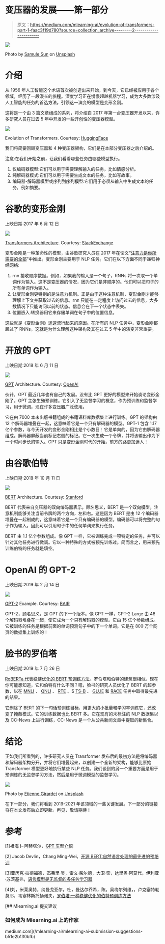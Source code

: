 # 变压器的发展——第一部分

> 原文：<https://medium.com/mlearning-ai/evolution-of-transformers-part-1-faac3f19d780?source=collection_archive---------2----------------------->

![](img/54ead3b4ccf0afb7999e458a0305621a.png)

Photo by [Samule Sun](https://unsplash.com/@samule?utm_source=medium&utm_medium=referral) on [Unsplash](https://unsplash.com?utm_source=medium&utm_medium=referral)

# 介绍

从 1956 年人工智能这个术语首次被创造出来开始，到今天，它已经被应用于各个领域，经历了一段漫长的旅程。深度学习正在慢慢超越机器学习，成为大多数涉及人工智能的任务的首选方法，引领这一演变的模型是变形金刚。

这将是一个由 3 篇文章组成的系列，将介绍自 2017 年第一台变压器开发以来，许多研究人员在过去 5 年中开发的一些开创性的变压器模型。

![](img/fe708a8690d35eb394e8643e8d1ea4ce.png)

Evolution of Transformers. Courtesy: [HuggingFace](https://huggingface.co)

我们将简要回顾变压器和 4 种变压器架构，它们是在本部分变压器之后介绍的。

注意:在我们开始之前，让我们看看哪些任务由哪些模型执行。

1.  仅编码器模型:它们可以用于需要理解输入的任务，比如情感分析。
2.  纯解码器模式:它们可以用于需要生成文本的任务，比如写故事。
3.  编码器-解码器模型或序列到序列模型:它们用于必须从输入中生成文本的任务，例如摘要。

# 谷歌的变形金刚

上映日期:2017 年 6 月 12 日

![](img/3c89a856b09cf4d21b52844b4811df72.png)

[Transformers Architecture](https://arxiv.org/abs/1706.03762). Courtesy: [StackExchange](https://stats.stackexchange.com/questions/512242/why-does-transformer-has-such-a-complex-architecture)

变形金刚是一种革命性的模型，由谷歌研究人员在 2017 年在论文“[注意力是你所需要的全部](https://arxiv.org/abs/1706.03762)”中推出。变形金刚主要用于 NLP 任务。它们在以下方面不同于递归神经网络:

1.  rnn 接收顺序数据。例如，如果我的输入是一个句子，RNNs 将一次取一个单词作为输入。这不是变压器的情况，因为它们是非顺序的。他们可以把句子的所有单词作为输入。
2.  让变形金刚更特别的是注意力机制。正是由于这种注意机制，变形金刚才能够理解上下文并获取过去的信息。rnn 只能在一定程度上访问过去的信息，大多数情况下只能访问以前的状态。信息会在下一个状态中丢失。
3.  位置嵌入:转换器用它来存储单词在句子中的位置信息。

这些就是《变形金刚》迅速流行起来的原因。在所有的 NLP 任务中，变形金刚都超过了 RNNs。这就是为什么理解这种架构及其在过去 5 年中的演变非常重要。

# 开放的 GPT

上映日期:2018 年 6 月 11 日

![](img/d2f17bace80d2a080ee38053fd4add3a.png)

[GPT](https://s3-us-west-2.amazonaws.com/openai-assets/research-covers/language-unsupervised/language_understanding_paper.pdf) Architecture. Courtesy: [OpenAI](https://openai.com/)

伙计，GPT 最近几年也有自己的发展。没有比 GPT 更好的模型来开始谈论变形金刚了。GPT 主张生殖预训练。它引入了无监督学习的概念，作为预训练和监督学习，用于微调，现在许多变压器广泛使用。

它在由 7000 本未出版书籍组成的书籍语料库数据集上进行训练。GPT 的架构由 12 个解码器堆叠在一起，这意味着它是一个只有解码器的模型。GPT-1 包含 1.17 亿个参数，与今天开发的变形金刚相比是个小数目！它是单向的，因为它由解码器组成。解码器屏蔽当前标记右侧的标记。它一次生成一个令牌，并将该输出作为下一个时间步长的输入。GPT 只是变形金刚时代的开始。前方的路更加迷人！

# 由谷歌伯特

上映日期:2018 年 10 月 11 日

![](img/605cce75bc20d153fd903db1d0838e75.png)

[BERT](https://arxiv.org/abs/1810.04805) Architecture. Courtesy: [Stanford](https://nlp.stanford.edu/seminar/details/jdevlin.pdf)

BERT 代表来自变压器的双向编码器表示。顾名思义，BERT 是一个双向模型。注意机制能够关注当前令牌的两个方向，左和右。这是因为 BERT 是由 12 个编码器堆叠在一起制成的，这意味着它是一个只有编码器的模型。编码器可以将完整的句子作为输入，因此可以引用句子中的任何单词来执行任务。

BERT 由 1.1 亿个参数组成。像 GPT 一样，它被训练完成一项特定的任务，并可以针对其他任务进行微调。它以一种特殊的方式被预先训练过。简而言之，用来预先训练伯特的任务就是填空。

# OpenAI 的 GPT-2

上映日期:2019 年 2 月 14 日

![](img/934e08891ecbdb940daefff0a395dab1.png)

[GPT-2](https://cdn.openai.com/better-language-models/language_models_are_unsupervised_multitask_learners.pdf) Example. Courtesy: [BAIR](https://bair.berkeley.edu/blog/2020/12/20/lmmem/)

GPT-2，顾名思义，是 GPT 的下一个版本。像 GPT 一样，GPT-2 Large 由 48 个解码器堆叠在一起，使它成为一个只有解码器的模型。它由 15 亿个参数组成。它被训练的任务是根据前面的单词预测句子中的下一个单词。它是在 800 万个网页的数据集上训练的！

# 脸书的罗伯塔

上映日期:2019 年 7 月 26 日

[RoBERTa 代表稳健优化的 BERT 预训练方法](https://arxiv.org/abs/1907.11692)。罗伯塔和伯特的建筑很相似。现在你可能想知道，它和伯特有什么不同？嗯，脸书的研究人员优化了 BERT 的超参数，以在 [MNLI](https://cims.nyu.edu/~sbowman/multinli/) 、 [QNLI](https://paperswithcode.com/dataset/qnli) 、 [RTE](https://paperswithcode.com/dataset/rte) 、S [TS-B](https://paperswithcode.com/dataset/sts-benchmark) 、 [GLUE](https://paperswithcode.com/dataset/glue) 和 [RACE](https://www.cs.cmu.edu/~glai1/data/race/) 任务中取得最先进的结果。

它删除了 BERT 的下一句话预训练目标，用更大的小批量和学习率训练它，还改变了掩蔽模式。它的训练数据也比 BERT 多。它在现有的未标注的 NLP 数据集以及 CC-News 上进行训练，CC-News 是一个从公共新闻文章中提取的新集合。

# 结论

正如我们所看到的，许多研究人员在 Transformer 发布后的最初方法是将编码器和解码器架构分开，并将它们堆叠起来，以创建一个全新的架构，能够比原始 Transformer 模型更好地执行某些 NLP 任务。我们谈到的另一个重要方面是用于预训练的无监督学习方法，然后是用于微调模型的监督学习。

![](img/a835786b993a577b365dbabdfd591d1e.png)

Photo by [Etienne Girardet](https://unsplash.com/@etiennegirardet?utm_source=medium&utm_medium=referral) on [Unsplash](https://unsplash.com?utm_source=medium&utm_medium=referral)

在下一部分，我们将看到 2019-2021 年该领域的一些关键发展。下一部分的链接将在本文发布后立即更新。再见，敬请期待！

# 参考

[1]祖海卜·阿赫塔尔，[GPT 车型介绍](https://iq.opengenus.org/introduction-to-gpt-models/#:~:text=First%20was%20with%20117%20million,parameters%20(GPT%2D2).)

[2] Jacob Devlin，Chang Ming-Wei，[开源 BERT:自然语言处理的最先进的预培训](http://ai.googleblog.com/2018/11/open-sourcing-bert-state-of-art-pre.html)

[3]亚历克·拉德福德，杰弗里·吴，雷文·柴尔德，大卫·栾，达里奥·阿莫代，伊利亚·苏茨基弗，[语言模型是无监督的多任务学习器](https://cdn.openai.com/better-language-models/language_models_are_unsupervised_multitask_learners.pdf)

[4]刘，米莱奥特，纳曼戈亚尔，杜，曼达尔乔希，陈，奥梅尔列维，，卢克塞特勒莫耶，韦塞林斯托扬诺夫，[罗伯塔:一种稳健优化的伯特预训练方法](https://arxiv.org/abs/1907.11692)

[](/mlearning-ai/mlearning-ai-submission-suggestions-b51e2b130bfb) [## Mlearning.ai 提交建议

### 如何成为 Mlearning.ai 上的作家

medium.com](/mlearning-ai/mlearning-ai-submission-suggestions-b51e2b130bfb)
